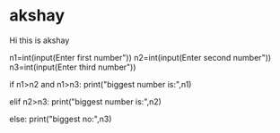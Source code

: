 # akshay

Hi this is akshay

n1=int(input(Enter first number"))
n2=int(input(Enter second number"))
n3=int(input(Enter third number"))

if n1>n2 and n1>n3:
print("biggest number is:",n1)

elif n2>n3:
print("biggest number is:",n2)

else:
print("biggest no:",n3)

